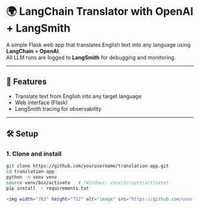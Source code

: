 # 🌍 LangChain Translator with OpenAI + LangSmith

A simple Flask web app that translates English text into any language using **LangChain + OpenAI**.  
All LLM runs are logged to **LangSmith** for debugging and monitoring.

---

## 🚀 Features
- Translate text from English into any target language
- Web interface (Flask)
- LangSmith tracing for observability

---

## 🛠 Setup

### 1. Clone and install
```bash
git clone https://github.com/yourusername/translation-app.git
cd translation-app
python -m venv venv
source venv/bin/activate   # (Windows: venv\Scripts\activate)
pip install -r requirements.txt

<img width="763" height="752" alt="image" src="https://github.com/user-attachments/assets/03c44b16-dc9e-4f8f-98d1-dd64b3aba1b5" />

